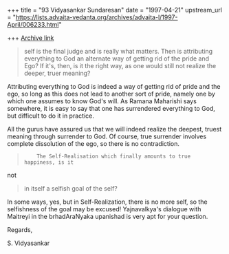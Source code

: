 +++
title = "93 Vidyasankar Sundaresan"
date = "1997-04-21"
upstream_url = "https://lists.advaita-vedanta.org/archives/advaita-l/1997-April/006233.html"

+++
[Archive link](https://lists.advaita-vedanta.org/archives/advaita-l/1997-April/006233.html)

> self is the final judge and is really what matters. Then is attributing
> everything to God an alternate way of getting rid of the pride and Ego? If
 it's,
> then, is it the right way, as one would still not realize the deeper, truer
> meaning?

Attributing everything to God is indeed a way of getting rid of pride and
the ego, so long as this does not lead to another sort of pride, namely
one by which one assumes to know God's will. As Ramana Maharishi says
somewhere, it is easy to say that one has surrendered everything to God,
but difficult to do it in practice.

All the gurus have assured us that we will indeed realize the deepest,
truest meaning through surrender to God. Of course, true surrender
involves complete dissolution of the ego, so there is no contradiction.

>
>         The Self-Realisation which finally amounts to true happiness, is it
 not
> in itself a selfish goal of the self?
>

In some ways, yes, but in Self-Realization, there is no more self, so the
selfishness of the goal may be excused! Yajnavalkya's dialogue with
Maitreyi in the brhadAraNyaka upanishad is very apt for your question.

Regards,

S. Vidyasankar

